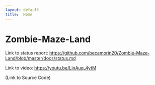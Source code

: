 ```yaml
---
layout: default
title:  Home
---
```


# Zombie-Maze-Land

Link to status report: https://github.com/becamorin20/Zombie-Maze-Land/blob/master/docs/status.md

Link to video: https://youtu.be/LjnAuq_4ytM

(Link to Source Code)


